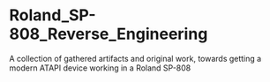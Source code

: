 # Roland_SP-808_Reverse_Engineering
A collection of gathered artifacts and original work, towards getting a modern ATAPI device working in a Roland SP-808
